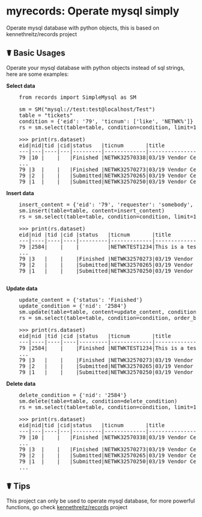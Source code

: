 # myrecords: Operate mysql simply 
Operate mysql database with python objects, this is based on kennethreitz/records project


☤ Basic Usages
----------
Operate your mysql database with python objects instead of sql strings, here are some examples:  

**Select data**


<pre>
    from records import SimpleMysql as SM

    sm = SM("mysql://test:test@localhost/Test")
    table = "tickets"
    condition = {'eid': '79', 'ticnum': ['like', 'NETWK%']}
    rs = sm.select(table=table, condition=condition, limit=10, order_by='nid', order_direction='DESC')
    
    >>> print(rs.dataset)
    eid|nid|tid |cid|status   |ticnum       |title                      |requester|local_only
    ---|---|----|---|---------|-------------|---------------------------|---------|----------
    79 |10 |    |   |Finished |NETWK32570338|03/19 Vendor CenturyLink   |jiahong  |0
    ...
    79 |3  |    |   |Finished |NETWK32570273|03/19 Vendor CenturyLink   |jiahong  |0
    79 |2  |    |   |Submitted|NETWK32570265|03/19 Vendor CenturyLink   |jiahong  |0
    79 |1  |    |   |Submitted|NETWK32570250|03/19 Vendor CenturyLink   |jiahong  |0
</pre>


**Insert data**  

<pre>
    insert_content = {'eid': '79', 'requester': 'somebody', 'ticnum': 'NETWKTEST1234', 'Title': 'This is a test row', 'local_only': '0'}
    sm.insert(table=table, content=insert_content)
    rs = sm.select(table=table, condition=condition, limit=10, order_by='nid', order_direction='DESC')
    
    >>> print(rs.dataset)
    eid|nid |tid |cid |status   |ticnum       |title                      |requester|local_only
    ---|----|----|----|---------|-------------|---------------------------|---------|----------
    79 |2584|    |    |         |NETWKTEST1234|This is a test row         |somebody |0
    ...
    79 |3   |    |    |Finished |NETWK32570273|03/19 Vendor CenturyLink   |jiahong  |0
    79 |2   |    |    |Submitted|NETWK32570265|03/19 Vendor CenturyLink   |jiahong  |0
    79 |1   |    |    |Submitted|NETWK32570250|03/19 Vendor CenturyLink   |jiahong  |0
 </pre>   


**Update data**  

<pre>
    update_content = {'status': 'Finished'}
    update_condition = {'nid': '2584'}
    sm.update(table=table, content=update_content, condition=update_condition)
    rs = sm.select(table=table, condition=condition, order_by='nid', order_direction='DESC')
    
    >>> print(rs.dataset)
    eid|nid |tid |cid |status   |ticnum       |title                      |requester|local_only
    ---|----|----|----|---------|-------------|---------------------------|---------|----------
    79 |2584|    |    |Finished |NETWKTEST1234|This is a test row         |somebody |0
    ...
    79 |3   |    |    |Finished |NETWK32570273|03/19 Vendor CenturyLink   |jiahong  |0
    79 |2   |    |    |Submitted|NETWK32570265|03/19 Vendor CenturyLink   |jiahong  |0
    79 |1   |    |    |Submitted|NETWK32570250|03/19 Vendor CenturyLink   |jiahong  |0
</pre>    


**Delete data**  

<pre>
    delete_condition = {'nid': '2584'}
    sm.delete(table=table, condition=delete_condition)
    rs = sm.select(table=table, condition=condition, limit=10, order_by='nid', order_direction='DESC')
    
    >>> print(rs.dataset)
    eid|nid|tid |cid|status   |ticnum       |title                      |requester|local_only
    ---|---|----|---|---------|-------------|---------------------------|---------|----------
    79 |10 |    |   |Finished |NETWK32570338|03/19 Vendor CenturyLink   |jiahong  |0
    ...
    79 |3  |    |   |Finished |NETWK32570273|03/19 Vendor CenturyLink   |jiahong  |0
    79 |2  |    |   |Submitted|NETWK32570265|03/19 Vendor CenturyLink   |jiahong  |0
    79 |1  |    |   |Submitted|NETWK32570250|03/19 Vendor CenturyLink   |jiahong  |0
    ...
</pre>


☤ Tips
-----------
This project can only be used to operate mysql database, for more powerful functions, go check [kennethreitz/records](<https://github.com/kennethreitz/records>) project
